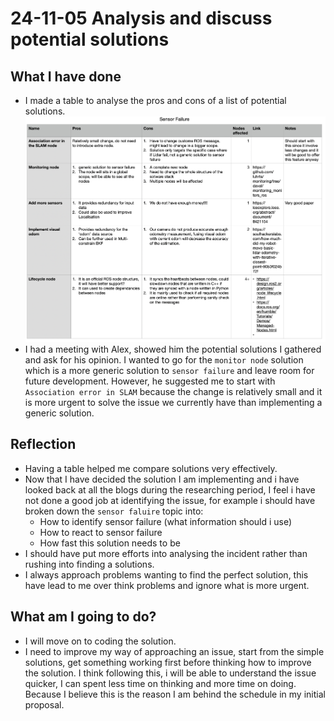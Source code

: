 # 24-11-05 Analysis and discuss potential solutions

## What I have done

- I made a table to analyse the pros and cons of a list of potential solutions.![image](/evidence/potential_solutions.png)
- I had a meeting with Alex, showed him the potential solutions I gathered and ask for his opinion. I wanted to go for the `monitor node` solution which is a more generic solution to `sensor failure` and leave room for future development.  However, he suggested me to start with `Association error in SLAM` because the change is relatively small and it is more urgent to solve the issue we currently have than implementing a generic solution.
  
## Reflection

- Having a table helped me compare solutions very effectively.
- Now that I have decided the solution I am implementing and i have looked back at all the blogs during the researching period, I feel i have not done a good job at identifying the issue, for example i should have broken down the `sensor faluire` topic into:
  - How to identify sensor failure (what information should i use)
  - How to react to sensor failure
  - How fast this solution needs to be
- I should have put more efforts into analysing the incident rather than rushing into finding a solutions.
- I always approach problems wanting to find the perfect solution, this have lead to me over think problems and ignore what is more urgent.

## What am I going to do?

- I will move on to coding the solution.
- I need to improve my way of approaching an issue, start from the simple solutions, get something working first before thinking how to improve the solution. I think following this, i will be able to understand the issue quicker, I can spent less time on thinking and more time on doing. Because I believe this is the reason I am behind the schedule in my initial proposal.
